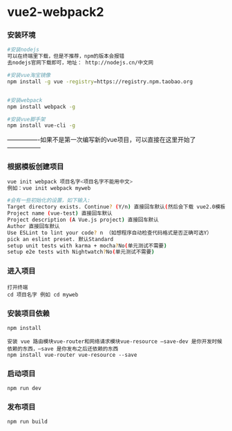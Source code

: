 # vue2-webpack2
### 安装环境
```bash
#安装nodejs 
可以在终端里下载，但是不推荐，npm的版本会报错 
去nodejs官网下载即可，地址： http://nodejs.cn/中文网

#安装vue淘宝镜像 
npm install -g vue -registry=https://registry.npm.taobao.org


#安装webpack 
npm install webpack -g

#安装vue脚手架 
npm install vue-cli -g
```

—————-如果不是第一次编写新的vue项目，可以直接在这里开始了—————–

### 根据模板创建项目 
```bash
vue init webpack 项目名字<项目名字不能用中文>
例如：vue init webpack myweb

#会有一些初始化的设置，如下输入: 
Target directory exists. Continue? (Y/n) 直接回车默认(然后会下载 vue2.0模板，这里可能需要连代理) 
Project name (vue-test) 直接回车默认 
Project description (A Vue.js project) 直接回车默认 
Author 直接回车默认 
Use ESLint to lint your code? n （如想程序自动检查代码格式是否正确可选Y）
pick an eslint preset. 默认Standard 
setup unit tests with karma + mocha?No(单元测试不需要) 
setup e2e tests with Nightwatch?No(单元测试不需要)
```

### 进入项目 
```
打开终端 
cd 项目名字 例如 cd myweb
```

### 安装项目依赖 
```
npm install

安装 vue 路由模块vue-router和网络请求模块vue-resource –save-dev 是你开发时候依赖的东西，–save 是你发布之后还依赖的东西 
npm install vue-router vue-resource --save
```
### 启动项目 
```
npm run dev
```

### 发布项目 
```
npm run build
```
